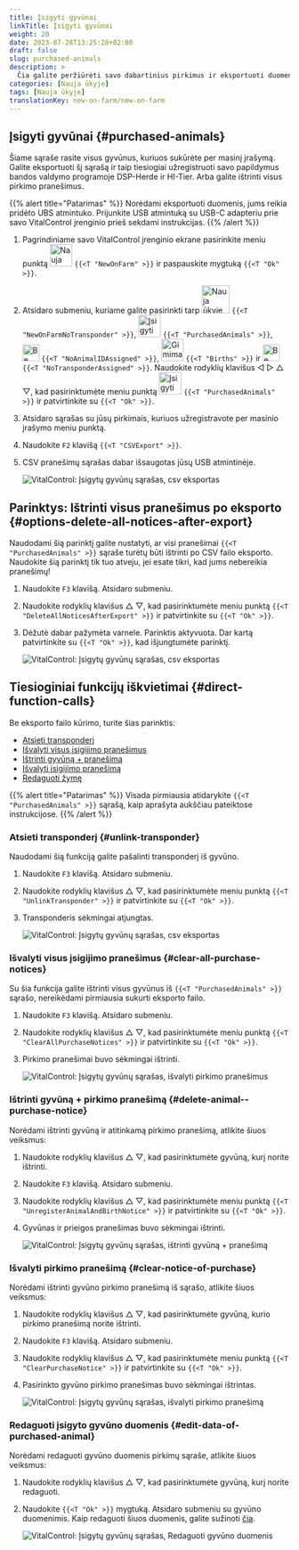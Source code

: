 ```yaml
---
title: Įsigyti gyvūnai
linkTitle: Įsigyti gyvūnai
weight: 20
date: 2023-07-28T13:25:28+02:00
draft: false
slug: purchased-animals
description: >
  Čia galite peržiūrėti savo dabartinius pirkimus ir eksportuoti duomenis.
categories: [Nauja ūkyje]
tags: [Nauja ūkyje]
translationKey: new-on-farm/new-on-farm
---
```

## Įsigyti gyvūnai {#purchased-animals}

Šiame sąraše rasite visus gyvūnus, kuriuos sukūrėte per masinį įrašymą. Galite eksportuoti šį sąrašą ir taip tiesiogiai užregistruoti savo papildymus bandos valdymo programoje DSP-Herde ir HI-Tier. Arba galite ištrinti visus pirkimo pranešimus.

{{% alert title="Patarimas" %}}
Norėdami eksportuoti duomenis, jums reikia pridėto UBS atmintuko. Prijunkite USB atmintuką su USB-C adapteriu prie savo VitalControl įrenginio prieš sekdami instrukcijas.
{{% /alert %}}

1. Pagrindiniame savo VitalControl įrenginio ekrane pasirinkite meniu punktą <img src="/icons/main/new-on-farm.svg" width="40" align="bottom" alt="Nauja ūkyje" /> `{{<T "NewOnFarm" >}}` ir paspauskite mygtuką `{{<T "Ok" >}}`.

2. Atsidaro submeniu, kuriame galite pasirinkti tarp <img src="/icons/registration/new-on-farm-no-transponder.svg" width="50" align="bottom" alt="Nauja ūkyje, be transponderio" /> `{{<T "NewOnFarmNoTransponder" >}}`, <img src="/icons/main/new-on-farm.svg" width="40" align="bottom" alt="Įsigyti gyvūnai" /> `{{<T "PurchasedAnimals" >}}`, <img src="/icons/registration/no-eartag-number.svg" width="30" align="bottom" alt="Be nacionalinio gyvūno ID" /> `{{<T "NoAnimalIDAssigned" >}}`, <img src="/icons/main/births.svg" width="40" align="bottom" alt="Gimimai" /> `{{<T "Births" >}}` ir <img src="/icons/registration/no-transponder.svg" width="30" align="bottom" alt="Be priskirto transponderio" /> `{{<T "NoTransponderAssigned" >}}`. Naudokite rodyklių klavišus ◁ ▷ △ ▽, kad pasirinktumėte meniu punktą <img src="/icons/main/new-on-farm.svg" width="40" align="bottom" alt="Įsigyti gyvūnai" /> `{{<T "PurchasedAnimals" >}}` ir patvirtinkite su `{{<T "Ok" >}}`.

3. Atsidaro sąrašas su jūsų pirkimais, kuriuos užregistravote per masinio įrašymo meniu punktą.


4. Naudokite `F2` klavišą `{{<T "CSVExport" >}}`.

5. CSV pranešimų sąrašas dabar išsaugotas jūsų USB atmintinėje.

    ![VitalControl: Įsigytų gyvūnų sąrašas, csv eksportas](../images/purchasedanimals.png "Įsigyti gyvūnai, csv eksportas")

## Parinktys: Ištrinti visus pranešimus po eksporto {#options-delete-all-notices-after-export}

Naudodami šią parinktį galite nustatyti, ar visi pranešimai `{{<T "PurchasedAnimals" >}}` sąraše turėtų būti ištrinti po CSV failo eksporto. Naudokite šią parinktį tik tuo atveju, jei esate tikri, kad jums nebereikia pranešimų!

1. Naudokite `F3` klavišą. Atsidaro submeniu.

2. Naudokite rodyklių klavišus △ ▽, kad pasirinktumėte meniu punktą `{{<T "DeleteAllNoticesAfterExport" >}}` ir patvirtinkite su `{{<T "Ok" >}}`.

3. Dėžutė dabar pažymėta varnele. Parinktis aktyvuota. Dar kartą patvirtinkite su `{{<T "Ok" >}}`, kad išjungtumėte parinktį.

    ![VitalControl: Įsigytų gyvūnų sąrašas, csv eksportas](../images/delete-all.png "Ištrinti visus pranešimus po eksporto")

## Tiesioginiai funkcijų iškvietimai {#direct-function-calls}

Be eksporto failo kūrimo, turite šias parinktis:

- [Atsieti transponderį](#unlink-transponder)
- [Išvalyti visus įsigijimo pranešimus](#clear-all-purchase-notices)
- [Ištrinti gyvūną + pranešimą](#delete-animal--purchase-notice)
- [Išvalyti įsigijimo pranešimą](#clear-notice-of-purchase)
- [Redaguoti žymę](#edit-data-of-purchased-animal)

{{% alert title="Patarimas" %}}
Visada pirmiausia atidarykite `{{<T "PurchasedAnimals" >}}` sąrašą, kaip aprašyta aukščiau pateiktose instrukcijose.
{{% /alert %}}

### Atsieti transponderį {#unlink-transponder}

Naudodami šią funkciją galite pašalinti transponderį iš gyvūno.

1. Naudokite `F3` klavišą. Atsidaro submeniu.

2. Naudokite rodyklių klavišus △ ▽, kad pasirinktumėte meniu punktą `{{<T "UnlinkTransponder" >}}` ir patvirtinkite su `{{<T "Ok" >}}`.

3. Transponderis sėkmingai atjungtas.

    ![VitalControl: Įsigytų gyvūnų sąrašas, csv eksportas](../images/unlink-transponder.png "Įsigyti gyvūnai, atjungti transponderį")

### Išvalyti visus įsigijimo pranešimus {#clear-all-purchase-notices}

Su šia funkcija galite ištrinti visus gyvūnus iš `{{<T "PurchasedAnimals" >}}` sąrašo, nereikėdami pirmiausia sukurti eksporto failo.

1. Naudokite `F3` klavišą. Atsidaro submeniu.

2. Naudokite rodyklių klavišus △ ▽, kad pasirinktumėte meniu punktą `{{<T "ClearAllPurchaseNotices" >}}` ir patvirtinkite su `{{<T "Ok" >}}`.

3. Pirkimo pranešimai buvo sėkmingai ištrinti.

    ![VitalControl: Įsigytų gyvūnų sąrašas, išvalyti pirkimo pranešimus](../images/clear.png "Išvalyti visus pirkimo pranešimus")

### Ištrinti gyvūną + pirkimo pranešimą {#delete-animal--purchase-notice}

Norėdami ištrinti gyvūną ir atitinkamą pirkimo pranešimą, atlikite šiuos veiksmus:

1. Naudokite rodyklių klavišus △ ▽, kad pasirinktumėte gyvūną, kurį norite ištrinti.

2. Naudokite `F3` klavišą. Atsidaro submeniu.

3. Naudokite rodyklių klavišus △ ▽, kad pasirinktumėte meniu punktą `{{<T "UnregisterAnimalAndBirthNotice" >}}` ir patvirtinkite su `{{<T "Ok" >}}`.

4. Gyvūnas ir prieigos pranešimas buvo sėkmingai ištrinti.

    ![VitalControl: Įsigytų gyvūnų sąrašas, ištrinti gyvūną + pranešimą](../images/delete.png "Ištrinti gyvūną + pranešimą")

### Išvalyti pirkimo pranešimą {#clear-notice-of-purchase}

Norėdami ištrinti gyvūno pirkimo pranešimą iš sąrašo, atlikite šiuos veiksmus:

1. Naudokite rodyklių klavišus △ ▽, kad pasirinktumėte gyvūną, kurio pirkimo pranešimą norite ištrinti.

2. Naudokite `F3` klavišą. Atsidaro submeniu.

3. Naudokite rodyklių klavišus △ ▽, kad pasirinktumėte meniu punktą `{{<T "ClearPurchaseNotice" >}}` ir patvirtinkite su `{{<T "Ok" >}}`.

4. Pasirinkto gyvūno pirkimo pranešimas buvo sėkmingai ištrintas.

    ![VitalControl: Įsigytų gyvūnų sąrašas, išvalyti pirkimo pranešimą](../images/clearnotice.png "Išvalyti pirkimo pranešimą")

### Redaguoti įsigyto gyvūno duomenis {#edit-data-of-purchased-animal}

Norėdami redaguoti gyvūno duomenis pirkimų sąraše, atlikite šiuos veiksmus:

1. Naudokite rodyklių klavišus △ ▽, kad pasirinktumėte gyvūną, kurį norite redaguoti.

2. Naudokite `{{<T "Ok" >}}` mygtuką. Atsidaro submeniu su gyvūno duomenimis. Kaip redaguoti šiuos duomenis, galite sužinoti [čia](/en/docs/actions/edit/#edit-animal-data).

    ![VitalControl: Įsigytų gyvūnų sąrašas, Redaguoti gyvūno duomenis](../images/edit.png "Redaguoti įsigyto gyvūno duomenis")
